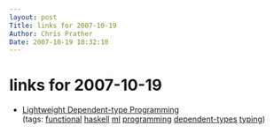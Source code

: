 ```yaml
---
layout: post
Title: links for 2007-10-19  
Author: Chris Prather
Date: 2007-10-19 18:32:10
---
```


# links for 2007-10-19
<ul class="delicious">
	<li>
		<div class="delicious-link"><a href="http://okmij.org/ftp/Computation/lightweight-dependent-typing.html">Lightweight Dependent-type Programming</a></div>
		<div class="delicious-tags">(tags: <a href="http://del.icio.us/perigrin/functional">functional</a> <a href="http://del.icio.us/perigrin/haskell">haskell</a> <a href="http://del.icio.us/perigrin/ml">ml</a> <a href="http://del.icio.us/perigrin/programming">programming</a> <a href="http://del.icio.us/perigrin/dependent-types">dependent-types</a> <a href="http://del.icio.us/perigrin/typing">typing</a>)</div>
	</li>
</ul>

